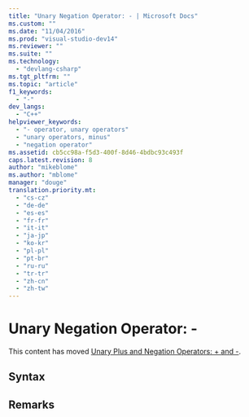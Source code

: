 ```yaml
---
title: "Unary Negation Operator: - | Microsoft Docs"
ms.custom: ""
ms.date: "11/04/2016"
ms.prod: "visual-studio-dev14"
ms.reviewer: ""
ms.suite: ""
ms.technology: 
  - "devlang-csharp"
ms.tgt_pltfrm: ""
ms.topic: "article"
f1_keywords: 
  - "-"
dev_langs: 
  - "C++"
helpviewer_keywords: 
  - "- operator, unary operators"
  - "unary operators, minus"
  - "negation operator"
ms.assetid: cb5cc98a-f5d3-400f-8d46-4bdbc93c493f
caps.latest.revision: 8
author: "mikeblome"
ms.author: "mblome"
manager: "douge"
translation.priority.mt: 
  - "cs-cz"
  - "de-de"
  - "es-es"
  - "fr-fr"
  - "it-it"
  - "ja-jp"
  - "ko-kr"
  - "pl-pl"
  - "pt-br"
  - "ru-ru"
  - "tr-tr"
  - "zh-cn"
  - "zh-tw"
---
```

# Unary Negation Operator: -
This content has moved [Unary Plus and Negation Operators: + and -](http://msdn.microsoft.com/en-us/Library/2c58c4f4-0d92-4ae3-9d0c-1a6157875cc1).  
  
## Syntax  
  
## Remarks